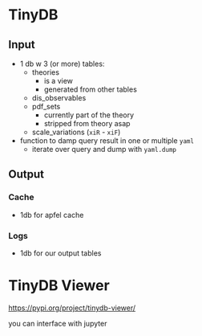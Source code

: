 # TinyDB

## Input
- 1 db w 3 (or more) tables:
  - theories
    - is a view
    - generated from other tables
  - dis_observables
  - pdf_sets
    - currently part of the theory
    - stripped from theory asap
  - scale_variations (`xiR` - `xiF`)
- function to damp query result in one or multiple `yaml`
  - iterate over query and dump with `yaml.dump`

## Output

### Cache

- 1db for apfel cache

### Logs

- 1db for our output tables

# TinyDB Viewer
https://pypi.org/project/tinydb-viewer/

you can interface with jupyter
